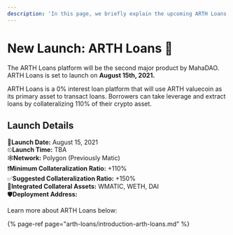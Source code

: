 ```yaml
---
description: 'In this page, we briefly explain the upcoming ARTH Loans platform...'
---
```


# New Launch: ARTH Loans 🚀

The ARTH Loans platform will be the second major product by MahaDAO. ARTH Loans is set to launch on **August 15th, 2021.** 

ARTH Loans is a 0% interest loan platform that will use ARTH valuecoin as its primary asset to transact loans. Borrowers can take leverage and extract loans by collateralizing 110% of their crypto asset. 

## **Launch Details**

🚀**Launch Date:** August 15, 2021  
⏲**Launch Time:** TBA  
🕸**Network:** Polygon \(Previously Matic\)  
❗**Minimum Collateralization Ratio:** +110%  
✅**Suggested Collateralization Ratio:** +150%    
💱**Integrated Collateral Assets:** WMATIC, WETH, DAI   
🛡**Deployment Address:**   
  
Learn more about ARTH Loans below: 

{% page-ref page="arth-loans/introduction-arth-loans.md" %}



